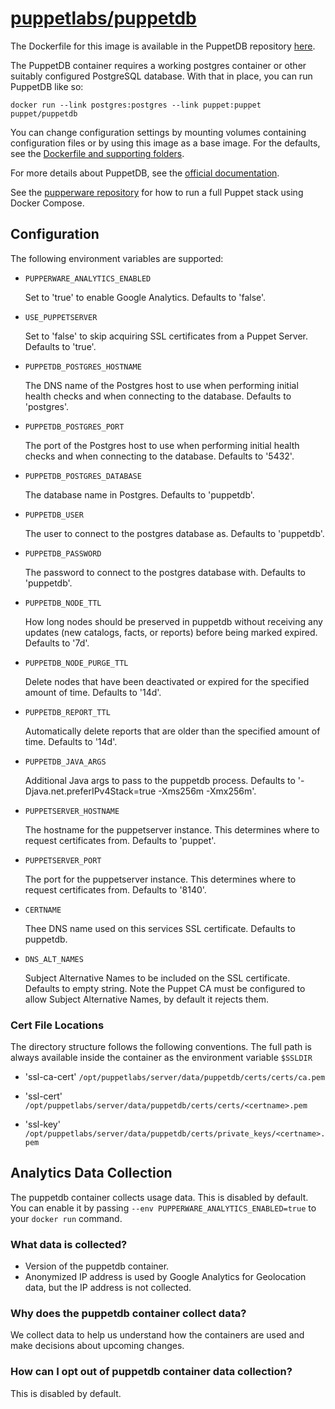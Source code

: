 # [puppetlabs/puppetdb](https://github.com/puppetlabs/puppetdb)

The Dockerfile for this image is available in the PuppetDB repository
[here][1].

The PuppetDB container requires a working postgres container or other suitably
configured PostgreSQL database. With that in place, you can run PuppetDB like
so:

    docker run --link postgres:postgres --link puppet:puppet puppet/puppetdb

You can change configuration settings by mounting volumes containing
configuration files or by using this image as a base image. For the defaults,
see the [Dockerfile and supporting folders][2].

For more details about PuppetDB, see the [official documentation][3].

See the [pupperware repository][4] for how to run a full Puppet stack using
Docker Compose.

## Configuration

The following environment variables are supported:

- `PUPPERWARE_ANALYTICS_ENABLED`

  Set to 'true' to enable Google Analytics. Defaults to 'false'.

- `USE_PUPPETSERVER`

  Set to 'false' to skip acquiring SSL certificates from a Puppet Server. Defaults to 'true'.

- `PUPPETDB_POSTGRES_HOSTNAME`

  The DNS name of the Postgres host to use when performing initial health checks and when connecting to the database. Defaults to 'postgres'.

- `PUPPETDB_POSTGRES_PORT`

  The port of the Postgres host to use when performing initial health checks and when connecting to the database. Defaults to '5432'.

- `PUPPETDB_POSTGRES_DATABASE`

  The database name in Postgres. Defaults to 'puppetdb'.

- `PUPPETDB_USER`

  The user to connect to the postgres database as. Defaults to 'puppetdb'.

- `PUPPETDB_PASSWORD`

  The password to connect to the postgres database with. Defaults to 'puppetdb'.

- `PUPPETDB_NODE_TTL`

  How long nodes should be preserved in puppetdb without receiving any updates (new catalogs, facts, or reports)
  before being marked expired. Defaults to '7d'.

- `PUPPETDB_NODE_PURGE_TTL`

  Delete nodes that have been deactivated or expired for the specified amount of time. Defaults to '14d'.

- `PUPPETDB_REPORT_TTL`

  Automatically delete reports that are older than the specified amount of time. Defaults to '14d'.

- `PUPPETDB_JAVA_ARGS`

  Additional Java args to pass to the puppetdb process. Defaults to '-Djava.net.preferIPv4Stack=true -Xms256m -Xmx256m'.

- `PUPPETSERVER_HOSTNAME`

  The hostname for the puppetserver instance. This determines where to request certificates from. Defaults to 'puppet'.

- `PUPPETSERVER_PORT`

  The port for the puppetserver instance. This determines where to request certificates from. Defaults to '8140'.

- `CERTNAME`

  Thee DNS name used on this services SSL certificate. Defaults to puppetdb.

- `DNS_ALT_NAMES`

  Subject Alternative Names to be included on the SSL certificate. Defaults to empty string.
  Note the Puppet CA must be configured to allow Subject Alternative Names, by default it rejects them.

### Cert File Locations

The directory structure follows the following conventions.  The full path is always available inside the container as the environment variable `$SSLDIR`

- 'ssl-ca-cert'
  `/opt/puppetlabs/server/data/puppetdb/certs/certs/ca.pem`

- 'ssl-cert'
  `/opt/puppetlabs/server/data/puppetdb/certs/certs/<certname>.pem`

- 'ssl-key'
  `/opt/puppetlabs/server/data/puppetdb/certs/private_keys/<certname>.pem`

## Analytics Data Collection

 The puppetdb container collects usage data. This is disabled by default. You can enable it by passing `--env PUPPERWARE_ANALYTICS_ENABLED=true`
to your `docker run` command.

### What data is collected?
* Version of the puppetdb container.
* Anonymized IP address is used by Google Analytics for Geolocation data, but the IP address is not collected.

### Why does the puppetdb container collect data?

 We collect data to help us understand how the containers are used and make decisions about upcoming changes.

### How can I opt out of puppetdb container data collection?

 This is disabled by default.


[1]: https://github.com/puppetlabs/puppetdb/blob/master/docker/puppetdb/Dockerfile
[2]: https://github.com/puppetlabs/puppetdb/tree/master/docker
[3]: https://puppet.com/docs/puppetdb/latest/index.html
[4]: https://github.com/puppetlabs/pupperware
